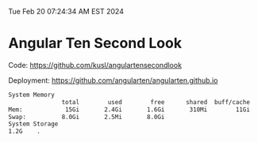Tue Feb 20 07:24:34 AM EST 2024

# Angular Ten Second Look

Code: https://github.com/kusl/angulartensecondlook

Deployment: https://github.com/angularten/angularten.github.io

```bash
System Memory
               total        used        free      shared  buff/cache   available
Mem:            15Gi       2.4Gi       1.6Gi       310Mi        11Gi        12Gi
Swap:          8.0Gi       2.5Mi       8.0Gi
System Storage
1.2G	.
